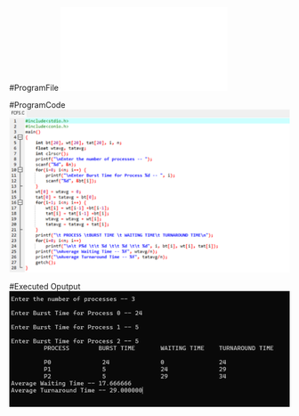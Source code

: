 #ProgramFile
![Program File](FCFS.C)

#ProgramCode
![Program Code](ProgramCode.png)

#Executed Oputput
![Executed Output](ExecutedOutput.png)
